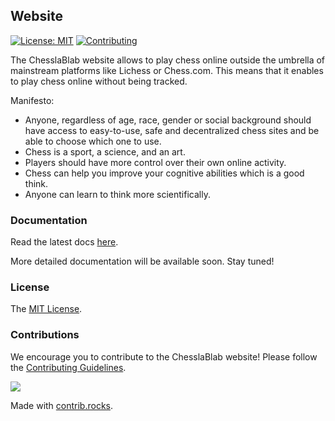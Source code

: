 ## Website

[![License: MIT](https://img.shields.io/badge/License-MIT-blue.svg)](https://www.gnu.org/licenses/gpl-3.0)
[![Contributing](https://img.shields.io/badge/contributions-welcome-brightgreen.svg?style=flat)](https://github.com/dwyl/esta/issues)

The ChesslaBlab website allows to play chess online outside the umbrella of mainstream platforms like Lichess or Chess.com. This means that it enables to play chess online without being tracked.

Manifesto:

- Anyone, regardless of age, race, gender or social background should have access to easy-to-use, safe and decentralized chess sites and be able to choose which one to use.
- Chess is a sport, a science, and an art.
- Players should have more control over their own online activity.
- Chess can help you improve your cognitive abilities which is a good think.
- Anyone can learn to think more scientifically.

### Documentation

Read the latest docs [here](https://chesslablab.github.io/website/).

More detailed documentation will be available soon. Stay tuned!

### License

The [MIT License](https://github.com/chesslablab/website/blob/master/LICENSE).

### Contributions

We encourage you to contribute to the ChesslaBlab website! Please follow the [Contributing Guidelines](https://github.com/chesslablab/website/blob/master/CONTRIBUTING.md).

<a href="https://github.com/chesslablab/website/graphs/contributors">
  <img src="https://contrib.rocks/image?repo=chesslablab/website" />
</a>

Made with [contrib.rocks](https://contrib.rocks).
